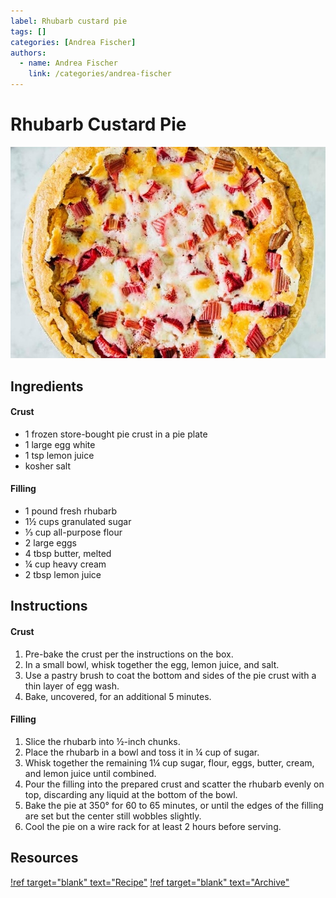 ```yaml
---
label: Rhubarb custard pie
tags: []
categories: [Andrea Fischer]
authors:
  - name: Andrea Fischer
    link: /categories/andrea-fischer
---
```


# Rhubarb Custard Pie
![A tasty treat first introduced by Andrea Fischer.](/static/banners/rhubarb-custard-pie.jpg)

## Ingredients
#### Crust
- 1 frozen store-bought pie crust in a pie plate
- 1 large egg white
- 1 tsp lemon juice
- kosher salt

#### Filling
- 1 pound fresh rhubarb
- 1½ cups granulated sugar
- ⅓ cup all-purpose flour
- 2 large eggs
- 4 tbsp butter, melted
- ¼ cup heavy cream
- 2 tbsp lemon juice

## Instructions
#### Crust
1. Pre-bake the crust per the instructions on the box.
2. In a small bowl, whisk together the egg, lemon juice, and salt. 
3. Use a pastry brush to coat the bottom and sides of the pie crust with a thin layer of egg wash.
4. Bake, uncovered, for an additional 5 minutes.

#### Filling
1. Slice the rhubarb into ½-inch chunks. 
2. Place the rhubarb in a bowl and toss it in ¼ cup of sugar.
3. Whisk together the remaining 1¼ cup sugar, flour, eggs, butter, cream, and lemon juice until combined.
4. Pour the filling into the prepared crust and scatter the rhubarb evenly on top, discarding any liquid at the bottom of the bowl.
5. Bake the pie at 350° for 60 to 65 minutes, or until the edges of the filling are set but the center still wobbles slightly.
6. Cool the pie on a wire rack for at least 2 hours before serving.

## Resources
[!ref target="blank" text="Recipe"](https://www.hummingbirdhigh.com/2020/05/rhubarb-custard-pie.html)
[!ref target="blank" text="Archive"](https://archive.ph/gYuTt)
